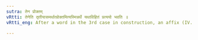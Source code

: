 ```yaml
---
sutra: तेन प्रोक्तम्
vRtti: तेनेति तृतीयासमर्थात्प्रोक्तमित्यस्मिन्नर्थे यथाविहितं प्रत्ययो भवति ॥
vRtti_eng: After a word in the 3rd case in construction, an affix (IV. 1. 83) &c). comes, in the sense of 'enounced by him'.

---
```

